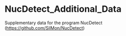 # NucDetect_Additional_Data
Supplementary data for the program NucDetect (https://github.com/SilMon/NucDetect)
